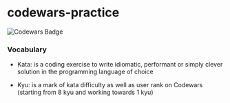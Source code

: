 # codewars-practice

![Codewars Badge](https://www.codewars.com/users/krnets/badges/small)

### Vocabulary

- Kata: is a coding exercise to write idiomatic, performant or simply clever solution in the programming language of choice

- Kyu: is a mark of kata difficulty as well as user rank on Codewars (starting from 8 kyu and working towards 1 kyu)
